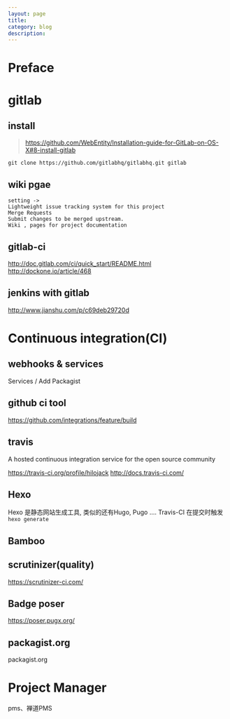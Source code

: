 ```yaml
---
layout: page
title:
category: blog
description:
---
```

# Preface

# gitlab

## install
> https://github.com/WebEntity/Installation-guide-for-GitLab-on-OS-X#8-install-gitlab

	git clone https://github.com/gitlabhq/gitlabhq.git gitlab

## wiki pgae

	setting ->
	Lightweight issue tracking system for this project
	Merge Requests
	Submit changes to be merged upstream.
	Wiki , pages for project documentation

## gitlab-ci
http://doc.gitlab.com/ci/quick_start/README.html
http://dockone.io/article/468

## jenkins with gitlab
http://www.jianshu.com/p/c69deb29720d

# Continuous integration(CI)

## webhooks & services

Services / Add Packagist


## github ci tool
https://github.com/integrations/feature/build

## travis
A hosted continuous integration service for the open source community

https://travis-ci.org/profile/hilojack
http://docs.travis-ci.com/

## Hexo
Hexo 是静态网站生成工具, 类似的还有Hugo, Pugo ....
Travis-CI 在提交时触发`hexo generate`

## Bamboo

## scrutinizer(quality)
https://scrutinizer-ci.com/

## Badge poser
https://poser.pugx.org/

## packagist.org
packagist.org

# Project Manager
pms、禅道PMS
